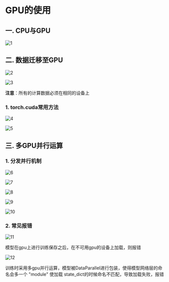 # GPU的使用
## 一. CPU与GPU
![1](ai-self-learning-main/从python开始的ai学习/深度学习%20pytorch/27.%20GPU的使用/pcs/1.png "1")
## 二. 数据迁移至GPU
![2](ai-self-learning-main/从python开始的ai学习/深度学习%20pytorch/27.%20GPU的使用/pcs/2.png "2")

![3](ai-self-learning-main/从python开始的ai学习/深度学习%20pytorch/27.%20GPU的使用/pcs/3.png "3")

**注意**：所有的计算数据必须在相同的设备上

### 1. torch.cuda常用方法
![4](ai-self-learning-main/从python开始的ai学习/深度学习%20pytorch/27.%20GPU的使用/pcs/4.png "4")

![5](ai-self-learning-main/从python开始的ai学习/深度学习%20pytorch/27.%20GPU的使用/pcs/5.png "5")

## 三. 多GPU并行运算
### 1. 分发并行机制
![6](ai-self-learning-main/从python开始的ai学习/深度学习%20pytorch/27.%20GPU的使用/pcs/6.png "6")

![7](ai-self-learning-main/从python开始的ai学习/深度学习%20pytorch/27.%20GPU的使用/pcs/7.png "7")

![8](ai-self-learning-main/从python开始的ai学习/深度学习%20pytorch/27.%20GPU的使用/pcs/8.png "8")

![9](ai-self-learning-main/从python开始的ai学习/深度学习%20pytorch/27.%20GPU的使用/pcs/9.png "9")

![10](ai-self-learning-main/从python开始的ai学习/深度学习%20pytorch/27.%20GPU的使用/pcs/10.png "10")

### 2. 常见报错
![11](ai-self-learning-main/从python开始的ai学习/深度学习%20pytorch/27.%20GPU的使用/pcs/11.png "11")

模型在gpu上进行训练保存之后，在不可用gpu的设备上加载，则报错

![12](ai-self-learning-main/从python开始的ai学习/深度学习%20pytorch/27.%20GPU的使用/pcs/12.png "12")

训练时采用多gpu并行运算，模型被DataParallel进行包装，使得模型网络层的命名会多一个 "module" 使加载 state_dict的时候命名不匹配，导致加载失败，报错